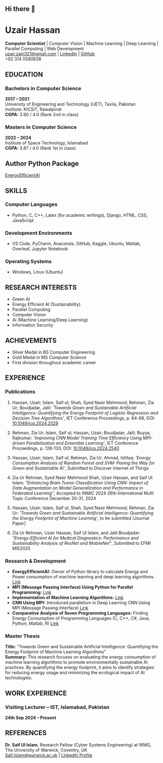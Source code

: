 ## Hi there 👋

<!--
**Uzair390-Del/Uzair390-Del** is a ✨ _special_ ✨ repository because its `README.md` (this file) appears on your GitHub profile.

Here are some ideas to get you started:

- 🔭 I’m currently working on ...
- 🌱 I’m currently learning ...
- 👯 I’m looking to collaborate on ...
- 🤔 I’m looking for help with ...
- 💬 Ask me about ...
- 📫 How to reach me: ...
- 😄 Pronouns: ...
- ⚡ Fun fact: ...
-->
# Uzair Hassan
**Computer Scientist** | Computer Vision | Machine Learning | Deep Learning | Parallel Computing | Web Development  
[uzair.zairi321@gmail.com](mailto:uzair.zairi321@gmail.com) | [LinkedIn](https://linkedin.com/in/uzair-hassan-6aa290194/) | [GitHub](https://github.com/Uzair390-Del)  
+92 314 0580838  

## EDUCATION  
### Bachelors in Computer Science  
**2017 – 2021**  
University of Engineering and Technology (UET), Taxila, Pakistan  
Institute: KICSIT, Rawalpindi  
**CGPA:** 3.90 / 4.0 (Rank 2nd in class)  

### Masters in Computer Science  
**2022 – 2024**  
Institute of Space Technology, Islamabad  
**CGPA:** 3.87 / 4.0 (Rank 1st in class) 

## Author Python Package
[EnergyEfficientAI](https://pypi.org/project/EnergyEfficientAI/#description)

## SKILLS  
### Computer Languages  
- Python, C, C++, Latex (for academic writings), Django, HTML, CSS, JavaScript  

### Development Environments  
- VS Code, PyCharm, Anaconda, GitHub, Kaggle, Ubuntu, Matlab, Overleaf, Jupyter Notebook  

### Operating Systems  
- Windows, Linux (Ubuntu)  

## RESEARCH INTERESTS  
- Green AI  
- Energy Efficient AI (Sustainability)  
- Parallel Computing  
- Computer Vision  
- AI (Machine Learning/Deep Learning)  
- Information Security  

## ACHIEVEMENTS  
- Silver Medal in BS Computer Engineering  
- Gold Medal in MS Computer Science  
- First division throughout academic career  

## EXPERIENCE  

### Publications  
1. Hassan, Uzair; Islam, Saif ul; Shah, Syed Nasir Mehmood; Rehman, Zia Ur; Boudjadar, Jalil: _'Towards Green and Sustainable Artificial Intelligence: Quantifying the Energy Footprint of Logistic Regression and Decision Tree Algorithms'_, IET Conference Proceedings, p. 64-68, DOI: [10.1049/icp.2024.2529](https://digital-library.theiet.org/content/conferences/10.1049/icp.2024.2529)
   
2.  Rehman, Zia Ur; Islam, Saif ul; Hassan, Uzair; Boudjadar, Jalil; Buyya, Rajkumar: _'Improving CNN Model Training Time Efficiency Using MPI-driven Parallelization and Ensemble Learning'_, IET Conference Proceedings, p. 128-133, DOI: [10.1049/icp.2024.2540](https://digital-library.theiet.org/content/conferences/10.1049/icp.2024.2540)  

3. Hassan, Uzair; Islam, Saif ul; Rehman, Zia Ur; Ahmad, Ishfaq: _'Energy Consumption Analysis of Random Forest and SVM: Paving the Way for Green and Sustainable AI'_, Submitted to Discover Internet of Things

4. Zia Ur Rehman, Syed Nasir Mehmood Shah, Uzair Hassan, and Saif Ul Islam: _“Enhancing Brain Tumor Classification Using CNN: Impact of Data Augmentation on Model Generalization and Performance in Federated Learning”_, Accepted to INMIC 2024 26th International Multi Topic Conference December 30-31, 2024  

5. Hassan, Uzair; Islam, Saif ul; Shah, Syed Nasir Mehmood; Rehman, Zia Ur: _'Towards Green and Sustainable Artificial Intelligence: Quantifying the Energy Footprint of Machine Learning'_, to be submitted [Journal Paper]
  
6. Zia Ur Rehman, Uzair Hassan, Saif Ul Islam, and Jalil Boudjadar: _“Energy-Efficient AI for Medical Diagnostics: Performance and Sustainability Analysis of ResNet and MobileNet”_, Submitted to EFMI MIE2025  

### Research & Development  
- **EnergyEfficientAI:** Owner of Python library to calculate Energy and Power consumption of machine learning and deep learning algorithms. [Link](https://pypi.org/project/EnergyEfficientAI/)  
- **MPI (Message Passing Interface) Using Python for Parallel Programming:** [Link](https://github.com/ZiaUrRehman-bit/MPI--Message-Passing-Interface--Using-Python-for-Parallel-Programming)  
- **Implementation of Machine Learning Algorithms:** [Link](https://github.com/ZiaUrRehman-bit/Implementation-of-Machine-Learning-Algorithm)  
- **CNN Using MPI:** Introduced parallelism in Deep Learning CNN Using MPI (Message Passing Interface) [Link](https://github.com/ZiaUrRehman-bit/CNN-Using-MPI)  
- **Comparative Analysis of Seven Programming Languages:** Finding Energy Consumption of Programming Languages (C, C++, C#, Java, Python, Matlab, R) [Link](https://github.com/Uzair390-Del/comparative_analysis_of_seven_programming_languages)  

### Master Thesis  
**Title:** "Towards Green and Sustainable Artificial Intelligence: Quantifying the Energy Footprint of Machine Learning Algorithms"  
**Summary:** This research focuses on evaluating the energy consumption of machine learning algorithms to promote environmentally sustainable AI practices. By quantifying the energy footprint, it aims to identify strategies for reducing energy usage and minimizing the ecological impact of AI technologies.  

## WORK EXPERIENCE  
### Visiting Lecturer – IST, Islamabad, Pakistan  
**24th Sep 2024 – Present**  

## REFERENCES  
**Dr. Saif Ul Islam**, Research Fellow (Cyber Systems Engineering) at WMG, The University of Warwick, Coventry, UK  
[Saif.Islam@warwick.ac.uk](mailto:Saif.Islam@warwick.ac.uk) | [LinkedIn Profile](https://www.linkedin.com/in/saif-ul-islam/)  

